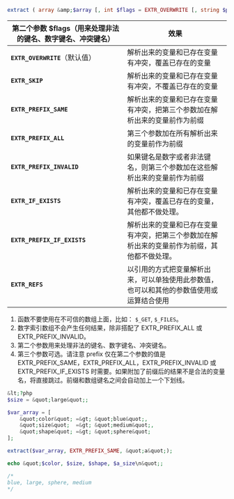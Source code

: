 ```php
extract ( array &amp;$array [, int $flags = EXTR_OVERWRITE [, string $prefix = NULL ]] ) : int
```

| 第二个参数 $flags（用来处理非法的键名、数字键名、冲突键名） | 效果                                                         |
| ----------------------------------------------------------- | ------------------------------------------------------------ |
| **`EXTR_OVERWRITE`**（默认值）                              | 解析出来的变量和已存在变量有冲突，覆盖已存在的变量           |
| **`EXTR_SKIP`**                                             | 解析出来的变量和已存在变量有冲突，不覆盖已存在的变量         |
| **`EXTR_PREFIX_SAME`**                                      | 解析出来的变量和已存在变量有冲突，把第三个参数加在解析出来的变量前作为前缀 |
| **`EXTR_PREFIX_ALL`**                                       | 第三个参数加在所有解析出来的变量前作为前缀                   |
| **`EXTR_PREFIX_INVALID`**                                   | 如果键名是数字或者非法键名，则第三个参数加在这些解析出来的变量前作为前缀 |
| **`EXTR_IF_EXISTS`**                                        | 解析出来的变量和已存在变量有冲突，覆盖已存在的变量，其他都不做处理。 |
| **`EXTR_PREFIX_IF_EXISTS`**                                 | 解析出来的变量和已存在变量有冲突，把第三个参数加在解析出来的变量前作为前缀，其他都不做处理。 |
| **`EXTR_REFS`**                                             | 以引用的方式把变量解析出来，可以单独使用此参数值，也可以和其他的参数值使用或运算结合使用 |

1. 函数不要使用在不可信的数组上面，比如： `$_GET`, `$_FILES`。
2. 数字索引数组不会产生任何结果，除非搭配了 EXTR_PREFIX_ALL 或 EXTR_PREFIX_INVALID。
3. 第二个参数用来处理非法的键名、数字键名、冲突键名。
4. 第三个参数可选。请注意 prefix 仅在第二个参数的值是 EXTR_PREFIX_SAME，EXTR_PREFIX_ALL，EXTR_PREFIX_INVALID 或 EXTR_PREFIX_IF_EXISTS 时需要。如果附加了前缀后的结果不是合法的变量名，将直接跳过。前缀和数组键名之间会自动加上一个下划线。

```php
&lt;?php
$size = &quot;large&quot;;

$var_array = [
    &quot;color&quot; =&gt; &quot;blue&quot;,
    &quot;size&quot;  =&gt; &quot;medium&quot;,
    &quot;shape&quot; =&gt; &quot;sphere&quot;
];

extract($var_array, EXTR_PREFIX_SAME, &quot;a&quot;);

echo &quot;$color, $size, $shape, $a_size\n&quot;;

/*
blue, large, sphere, medium
*/
```